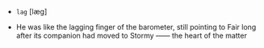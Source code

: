 - `lag` [læg]



-  He was like the lagging finger of the barometer, still pointing to Fair long after its companion had moved to Stormy —— the heart of the matter